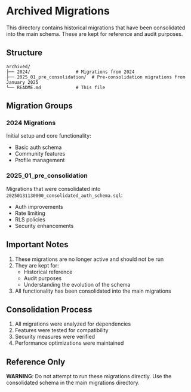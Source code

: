 # Archived Migrations

This directory contains historical migrations that have been consolidated into the main schema. These are kept for reference and audit purposes.

## Structure

```
archived/
├── 2024/                 # Migrations from 2024
├── 2025_01_pre_consolidation/  # Pre-consolidation migrations from January 2025
└── README.md             # This file
```

## Migration Groups

### 2024 Migrations

Initial setup and core functionality:

- Basic auth schema
- Community features
- Profile management

### 2025_01_pre_consolidation

Migrations that were consolidated into `20250131130000_consolidated_auth_schema.sql`:

- Auth improvements
- Rate limiting
- RLS policies
- Security enhancements

## Important Notes

1. These migrations are no longer active and should not be run
2. They are kept for:
   - Historical reference
   - Audit purposes
   - Understanding the evolution of the schema
3. All functionality has been consolidated into the main migrations

## Consolidation Process

1. All migrations were analyzed for dependencies
2. Features were tested for compatibility
3. Security measures were verified
4. Performance optimizations were maintained

## Reference Only

**WARNING**: Do not attempt to run these migrations directly. Use the consolidated schema in the main migrations directory.
